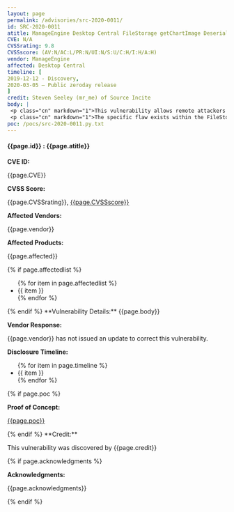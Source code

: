 ```yaml
---
layout: page
permalink: /advisories/src-2020-0011/
id: SRC-2020-0011
atitle: ManageEngine Desktop Central FileStorage getChartImage Deserialization of Untrusted Data Remote Code Execution Vulnerability
CVE: N/A
CVSSrating: 9.8
CVSSscore: (AV:N/AC:L/PR:N/UI:N/S:U/C:H/I:H/A:H)
vendor: ManageEngine
affected: Desktop Central
timeline: [
2019-12-12 - Discovery,
2020-03-05 – Public zeroday release
]
credit: Steven Seeley (mr_me) of Source Incite
body: |
 <p class="cn" markdown="1">This vulnerability allows remote attackers to execute arbitrary code on affected installations of ManageEngine Desktop Central. Authentication is not required to exploit this vulnerability.</p>
 <p class="cn" markdown="1">The specific flaw exists within the FileStorage class. The issue results from the lack of proper validation of user-supplied data, which can result in deserialization of untrusted data. An attacker can leverage this vulnerability to execute code under the context of SYSTEM.</p>
poc: /pocs/src-2020-0011.py.txt
---
```


<h4><b>{{page.id}} : {{page.atitle}}</b></h4>

**CVE ID:**
<p class="cn">{{page.CVE}}</p>

**CVSS Score:**
<p class="cn">{{page.CVSSrating}}, <a href="https://nvd.nist.gov/vuln-metrics/cvss/v3-calculator?calculator&version=3&vector={{page.CVSSscore}}">{{page.CVSSscore}}</a></p>

**Affected Vendors:**
<p class="cn">{{page.vendor}}</p>

**Affected Products:**
<p class="cn">{{page.affected}}</p>
{% if page.affectedlist %}
<ul class="cn">
{% for item in page.affectedlist %}
  <li>{{ item }}</li>
{% endfor %}
</ul>
{% endif %}
**Vulnerability Details:**
{{page.body}}

**Vendor Response:**

<p class="cn">{{page.vendor}} has not issued an update to correct this vulnerability.</p>

**Disclosure Timeline:**
<ul class="cn">
{% for item in page.timeline %}
  <li>{{ item }}</li>
{% endfor %}
</ul>
{% if page.poc %}

**Proof of Concept:**
<p class="cn"><a href="{{page.poc}}">{{page.poc}}</a></p>
{% endif %}
**Credit:**
<p class="cn">This vulnerability was discovered by {{page.credit}}</p>
{% if page.acknowledgments %}

**Acknowledgments:**
<p class="cn">{{page.acknowledgments}}</p>
{% endif %}
